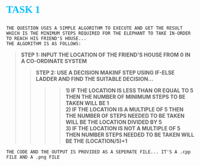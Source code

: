 # <p style="font-family: comic sans ms; font-size:20pt; font-style:bold; color: #00bfff;">TASK 1</p>
```
THE QUESTION USES A SIMPLE ALGORITHM TO EXECUTE AND GET THE RESULT WHICH IS THE MINIMUM STEPS REQUIRED FOR THE ELEPHANT TO TAKE IN-ORDER TO REACH HIS FRIEND'S HOUSE...
THE ALGORITHM IS AS FOLLOWS:
```
> **STEP 1: INPUT THE LOCATION OF THE FRIEND'S HOUSE FROM 0 IN A CO-ORDINATE SYSTEM**
>> **STEP 2: USE A DECISION MAKINF STEP USING IF-ELSE LADDER AND FIND THE SUITABLE DECISION...**
>>> >**1) IF THE LOCATION IS LESS THAN OR EQUAL TO 5 THEN THE NUMBER OF MINIMUM STEPS TO BE TAKEN WILL BE 1**<BR>
**2) IF THE LOCATION IS A MULTIPLE OF 5 THEN THE NUMBER OF STEPS NEEDED TO BE TAKEN WILL BE THE LOCATION DIVIDED BY 5**<BR>
**3) IF THE LOCATION IS NOT A MULTIPLE OF 5 THEN NUMBER STEPS NEEDED TO BE TAKEN WILL BE THE (LOCATION/5)+1**
 ```
 THE CODE AND THE OUTPUT IS PROVIDED AS A SEPERATE FILE... IT'S A .cpp FILE AND A .png FILE 
 ```